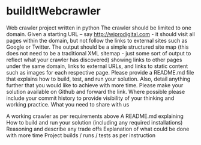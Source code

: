 # buildItWebcrawler

Web crawler project written in python
The crawler should be limited to one domain. Given a starting URL – say http://wiprodigital.com - it should visit all pages within the domain, but not follow the links to external sites such as Google or Twitter.
The output should be a simple structured site map (this does not need to be a traditional XML sitemap - just some sort of output to reflect what your crawler has discovered) showing links to other pages under the same domain, links to external URLs, and links to static content such as images for each respective page.
Please provide a README.md file that explains how to build, test, and run your solution. Also, detail anything further that you would like to achieve with more time.
Please make your solution available on Github and forward the link. Where possible please include your commit history to provide visibility of your thinking and working practice.
What you need to share with us

A working crawler as per requirements above
A README.md explaining
How to build and run your solution (including any required installations)
Reasoning and describe any trade offs
Explanation of what could be done with more time
Project builds / runs / tests as per instruction
